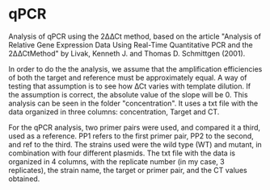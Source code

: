 # qPCR

Analysis of qPCR using the 2∆∆Ct method, based on the article "Analysis of Relative Gene Expression Data Using Real-Time Quantitative PCR and the 2∆∆CtMethod" by Livak, Kenneth J. and Thomas D. Schmittgen (2001).

In order to do the the analysis, we assume that the amplification efficiencies of both the target and reference must be approximately equal. A way of testing that assumption is to see how ∆Ct varies with template dilution. If the assumption is correct, the absolute value of the slope will be 0.  This analysis can be seen in the folder "concentration". It uses a txt file with the data organized in three columns: concentration, Target and CT.

For the qPCR analysis, two primer pairs were used, and compared it a third, used as a reference. PP1 refers to the first primer pair, PP2 to the second, and ref to the third. The strains used were the wild type (WT) and mutant, in combination with four different plasmids. The txt file with the data is organized in 4 columns, with the replicate number (in my case, 3 replicates), the strain name, the target or primer pair, and the CT values obtained.  
